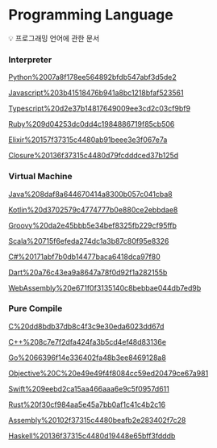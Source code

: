 # Programming Language

<aside>
💡 프로그래밍 언어에 관한 문서

</aside>

### Interpreter

[Python%2007a8f178ee564892bfdb547abf3d5de2](Python%2007a8f178ee564892bfdb547abf3d5de2)

[Javascript%203b41518476b941a8bc1218bfaf523561](Javascript%203b41518476b941a8bc1218bfaf523561)

[Typescript%20d2e37b14817649009ee3cd2c03cf9bf9](Typescript%20d2e37b14817649009ee3cd2c03cf9bf9)

[Ruby%209d04253dc0dd4c1984886719f85cb506](Ruby%209d04253dc0dd4c1984886719f85cb506)

[Elixir%20157f37315c4480ab91beee3e3f067e7a](Elixir%20157f37315c4480ab91beee3e3f067e7a)

[Closure%20136f37315c4480d79fcdddced37b125d](Closure%20136f37315c4480d79fcdddced37b125d)

### Virtual Machine

[Java%208daf8a644670414a8300b057c041cba8](Java%208daf8a644670414a8300b057c041cba8)

[Kotlin%20d3702579c4774777b0e880ce2ebbdae8](Kotlin%20d3702579c4774777b0e880ce2ebbdae8)

[Groovy%20da2e45bbb5e34bef8325fb229cf95ffb](Groovy%20da2e45bbb5e34bef8325fb229cf95ffb)

[Scala%20715f6efeda274dc1a3b87c80f95e8326](Scala%20715f6efeda274dc1a3b87c80f95e8326)

[C#%20171abf7b0db14477baca6418dca97f80](C#%20171abf7b0db14477baca6418dca97f80)

[Dart%20a76c43ea9a8647a78f0d92f1a282155b](Dart%20a76c43ea9a8647a78f0d92f1a282155b)

[WebAssembly%20e671f0f3135140c8bebbae044db7ed9b](WebAssembly%20e671f0f3135140c8bebbae044db7ed9b)

### Pure Compile

[C%20dd8bdb37db8c4f3c9e30eda6023dd67d](C%20dd8bdb37db8c4f3c9e30eda6023dd67d)

[C++%208c7e7f2dfa424fa3b5cd4ef48d83136e](C++%208c7e7f2dfa424fa3b5cd4ef48d83136e)

[Go%2066396f14e336402fa48b3ee8469128a8](Go%2066396f14e336402fa48b3ee8469128a8)

[Objective%20C%20e49e49f4f8084cc59ed20479ce67a981](Objective%20C%20e49e49f4f8084cc59ed20479ce67a981)

[Swift%209eebd2ca15aa466aaa6e9c5f0957d611](Swift%209eebd2ca15aa466aaa6e9c5f0957d611)

[Rust%20f30cf984aa5e45a7bb0af1c41c4b2c16](Rust%20f30cf984aa5e45a7bb0af1c41c4b2c16)

[Assembly%20102f37315c4480beafb2e283402f7c28](Assembly%20102f37315c4480beafb2e283402f7c28)

[Haskell%20136f37315c4480d19448e65bff3fdddb](Haskell%20136f37315c4480d19448e65bff3fdddb)